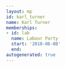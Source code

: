```yaml
---
layout: mp
id: karl_turner
name: Karl Turner
memberships:
- id: lab
  name: Labour Party
  start: '2010-06-08'
  end: 
autogenerated: true
---
```

